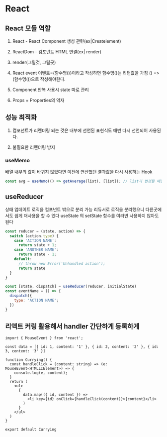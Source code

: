 # React

## React 모듈 역할

1. React - React Component 생성 관련(ex|Createlement)

2. ReactDom - 컴포넌트 HTML 연결(ex| render)

3. render(그릴것, 그릴곳)

4. React event 이벤트={함수명()}이라고 작성하면 함수명()는 리턴값을 가짐 () => (함수명())으로 작성해야한다.

5. Component 반복 사용시 state 따로 관리

6. Props = Properties의 약자

## 성능 최적화

1. 컴포넌트가 리렌더링 되는 것은 내부에 선언된 표현식도 매번 다시 선언되어 사용된다.

2. 불필요한 리렌더링 방지

### useMemo

배열 내부의 값이 바뀌지 않았다면 이전에 연산했던 결과값을 다시 사용하는 Hook

```js
const avg = useMemo(() => getAverage(list), [list]); // list가 변경될 때만 리렌더링
```

## useReducer

상태 업데이트 로직을 컴포넌트 밖으로 분리 가능
리듀서로 로직을 분리했으니 다른곳에서도 쉽게 재사용을 할 수 있다
useState 의 setState 함수를 여러번 사용하지 않아도 된다

```js
const reducer = (state, action) => {
  switch (action.type) {
    case 'ACTION NAME':
      return state + 1;
    case 'ANOTHER NAME':
      return state - 1;
    default:
      // throw new Error('Unhandled action');
      return state
  }
}

const [state, dispatch] = useReducer(reducer, initialState)
const eventName = () => {
  dispatch({
    type: 'ACTION NAME';
  })
}
```

## 리액트 커링 활용해서 handler 간단하게 등록하게

```tsx
import { MouseEvent } from 'react';

const data = [{ id: 1, content: '1' }, { id: 2, content: '2' }, { id: 3, content: '3' }]

function Currying() {
  const handleClick = (content: string) => (e: MouseEvent<HTMLLIElement>) => {
    console.log(e, content);
  }
  return (
    <ul>
      {
        data.map(({ id, content }) =>
          <li key={id} onClick={handleClick(content)}>{content}</li>
        )
      }
    </ul>
  )
}

export default Currying
```